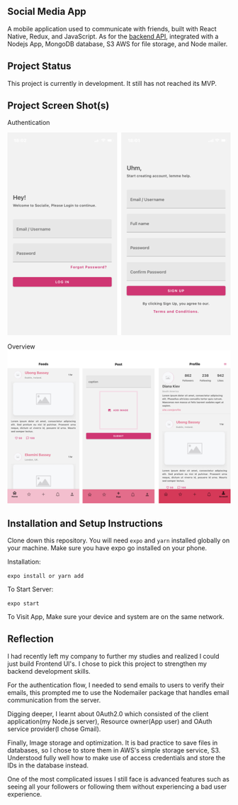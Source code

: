 ## Social Media App

A mobile application used to communicate with friends, built with React Native, Redux, and JavaScript. As for the [backend API](https://github.com/b4ssey/socialie_back), integrated with a Nodejs App, MongoDB database, S3 AWS for file storage, and Node mailer.

## Project Status

This project is currently in development. It still has not reached its MVP.

## Project Screen Shot(s)

Authentication

![Authentication_Flow](assets/authentication.png?raw=true "Authentication Flow")

Overview
![Overview_Flow](assets/overview.png?raw=true "Overview Flow")

## Installation and Setup Instructions

Clone down this repository. You will need `expo` and `yarn` installed globally on your machine. Make sure you have expo go installed on your phone.

Installation:

`expo install or yarn add`

To Start Server:

`expo start`

To Visit App, Make sure your device and system are on the same network.

## Reflection

I had recently left my company to further my studies and realized I could just build Frontend UI's. I chose to pick this project to strengthen my backend development skills.

For the authentication flow, I needed to send emails to users to verify their emails, this prompted me to use the Nodemailer package that handles email communication from the server.

Digging deeper, I learnt about 0Auth2.0 which consisted of the client application(my Node.js server), Resource owner(App user) and OAuth service provider(I chose Gmail).

Finally, Image storage and optimization. It is bad practice to save files in databases, so I chose to store them in AWS's simple storage service, S3. Understood fully well how to make use of access credentials and store the IDs in the database instead.

One of the most complicated issues I still face is advanced features such as seeing all your followers or following them without experiencing a bad user experience.
